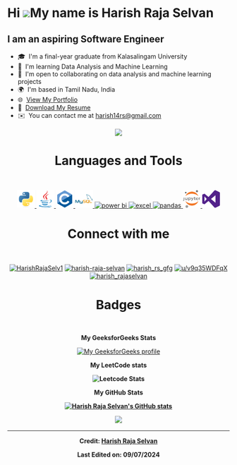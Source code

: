 Hi ![](https://user-images.githubusercontent.com/18350557/176309783-0785949b-9127-417c-8b55-ab5a4333674e.gif)My name is Harish Raja Selvan
==================================================================================================================================

I am an aspiring Software Engineer
----------------------------------

* 🎓  I'm a final-year graduate from Kalasalingam University
* 🧠  I'm learning Data Analysis and Machine Learning
* 🤝  I'm open to collaborating on data analysis and machine learning projects
* 🌍  I'm based in Tamil Nadu, India
* 🌐  [View My Portfolio](https://harish-gits.github.io/)
* 📄  [Download My Resume](https://harish-gits.github.io/images/HarishRS-Resume2.pdf)
* ✉️  You can contact me at [harish14rs@gmail.com](mailto:harish14rs@gmail.com)

<div align="center"> <img src="https://komarev.com/ghpvc/?username=Harish-Gits&&style=flat-square" align="center" /> </div>

<h1 align="center">Languages and Tools</h1>
<br/> 
<p align="center"> 
  <a href="https://www.python.org" target="_blank" rel="noreferrer"> <img src="https://raw.githubusercontent.com/devicons/devicon/master/icons/python/python-original.svg" alt="python" width="40" height="40"/> </a> 
  <a href="https://www.java.com" target="_blank" rel="noreferrer"> <img src="https://raw.githubusercontent.com/devicons/devicon/master/icons/java/java-original.svg" alt="java" width="40" height="40"/> </a> 
  <a href="https://www.w3schools.com/c/" target="_blank" rel="noreferrer"> <img src="https://raw.githubusercontent.com/devicons/devicon/master/icons/c/c-original.svg" alt="c" width="40" height="40"/> </a> 
  <a href="https://www.mysql.com" target="_blank" rel="noreferrer"> <img src="https://raw.githubusercontent.com/devicons/devicon/master/icons/mysql/mysql-original-wordmark.svg" alt="sql" width="40" height="40"/> </a> 
  <a href="https://powerbi.microsoft.com" target="_blank" rel="noreferrer"> <img src="https://www.vectorlogo.zone/logos/microsoft_powerbi/microsoft_powerbi-icon.svg" alt="power bi" width="40" height="40"/> </a> 
  <a href="https://www.microsoft.com/en-us/microsoft-365/excel" target="_blank" rel="noreferrer"> <img src="https://logodownload.org/wp-content/uploads/2020/04/excel-logo-0.png" alt="excel" width="40" height="40"/> </a> 
  <a href="[https://coderslegacy.com/wp-content/uploads/2020/05/Pandas_Logo.jpg](https://www.vhv.rs/dpng/d/442-4429725_python-logo-clipart-easy-transparent-pandas-python-logo.png)" target="_blank" rel="noreferrer"> <img src="https://coderslegacy.com/wp-content/uploads/2020/05/Pandas_Logo.jpg" alt="pandas" width="40" height="40"/> </a> 
  <a href="https://jupyter.org" target="_blank" rel="noreferrer"> <img src="https://raw.githubusercontent.com/devicons/devicon/master/icons/jupyter/jupyter-original-wordmark.svg" alt="jupyter notebook" width="40" height="40"/> </a> 
  <a href="https://visualstudio.microsoft.com" target="_blank" rel="noreferrer"> <img src="https://raw.githubusercontent.com/devicons/devicon/master/icons/visualstudio/visualstudio-plain.svg" alt="visual studio" width="40" height="40"/> </a> 
</p>

<h1 align="center">Connect with me</h1>
<br/> 
<p align="center">
<a href="https://x.com/HarishRajaSelv1?t=WRxnl7PBNU1Qp5IhubAlgg&s=08" target="blank"><img align="center" src="https://raw.githubusercontent.com/rahuldkjain/github-profile-readme-generator/master/src/images/icons/Social/twitter.svg" alt="HarishRajaSelv1" height="30" width="40" /></a>
<a href="https://www.linkedin.com/in/harish-raja-selvan" target="blank"><img align="center" src="https://raw.githubusercontent.com/rahuldkjain/github-profile-readme-generator/master/src/images/icons/Social/linked-in-alt.svg" alt="harish-raja-selvan" height="30" width="40" /></a>
<a href="https://www.geeksforgeeks.org/user/harish_rs_gfg/" target="blank"><img align="center" src="https://raw.githubusercontent.com/rahuldkjain/github-profile-readme-generator/master/src/images/icons/Social/geeks-for-geeks.svg" alt="harish_rs_gfg" height="30" width="40" /></a>
<a href="https://leetcode.com/u/harish_rs_leetcode/" target="blank"><img align="center" src="https://raw.githubusercontent.com/rahuldkjain/github-profile-readme-generator/master/src/images/icons/Social/leet-code.svg" alt="u/v9q35WDFqX" height="30" width="40" /></a>
<a href="https://www.instagram.com/harish_rajaselvan?igsh=MWp5OXQxbDA3OG95cA%3D%3D" target="blank"><img align="center" src="https://raw.githubusercontent.com/rahuldkjain/github-profile-readme-generator/master/src/images/icons/Social/instagram.svg" alt="harish_rajaselvan" height="30" width="40" /></a>
</p>  

<h1 align='center'>Badges</h1>
<br/> 
  <div align='center'>

<b> My GeeksforGeeks Stats</b>

<a href="https://www.geeksforgeeks.org/user/harish_rs_gfg/"><img src="https://geeks-for-geeks-stats-api.vercel.app/?userName=harish_rs_gfg" alt="My GeeksforGeeks profile" /></a>

<b> My LeetCode stats

![Leetcode Stats](https://leetcard.jacoblin.cool/harish_rs_leetcode?theme=wtf)
    
<b>My GitHub Stats</b>

<a href="http://www.github.com/Harish-Gits"><img src="https://github-readme-stats.vercel.app/api?username=Harish-Gits&show_icons=true&hide=&count_private=true&title_color=f97316&text_color=a855f7&icon_color=ef4444&bg_color=0f172a&hide_border=true&show_icons=true" alt="Harish Raja Selvan's GitHub stats" /></a>
  
<a href="http://www.github.com/Harish-Gits"><img src="https://github-readme-streak-stats.herokuapp.com/?user=Harish-Gits&stroke=a855f7&background=0f172a&ring=f97316&fire=f97316&currStreakNum=a855f7&currStreakLabel=f97316&sideNums=a855f7&sideLabels=a855f7&dates=a855f7&hide_border=true" /></a>



--------------------------------
Credit: [Harish Raja Selvan](https://github.com/Harish-Gits)

Last Edited on: 09/07/2024
